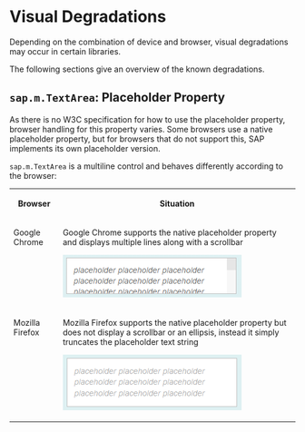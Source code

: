 <!-- loiof08f29636be1472dac8f35fe7918ee08 -->

# Visual Degradations

Depending on the combination of device and browser, visual degradations may occur in certain libraries.

The following sections give an overview of the known degradations.



## `sap.m.TextArea`: Placeholder Property

As there is no W3C specification for how to use the placeholder property, browser handling for this property varies. Some browsers use a native placeholder property, but for browsers that do not support this, SAP implements its own placeholder version.

`sap.m.TextArea` is a multiline control and behaves differently according to the browser:


<table>
<tr>
<th valign="top">

Browser



</th>
<th valign="top">

Situation



</th>
</tr>
<tr>
<td valign="top">

Google Chrome



</td>
<td valign="top">

Google Chrome supports the native placeholder property and displays multiple lines along with a scrollbar

![](images/Placeholder_Chrome_Multiline_f4a1a89.png)



</td>
</tr>
<tr>
<td valign="top">

Mozilla Firefox



</td>
<td valign="top">

Mozilla Firefox supports the native placeholder property but does not display a scrollbar or an ellipsis, instead it simply truncates the placeholder text string

![](images/Placeholder_Firefox_Multiline_c8b3985.png)



</td>
</tr>
</table>

